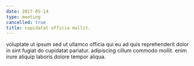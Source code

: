 ```yaml
---
date: 2017-05-14
type: meeting
cancelled: true
title: cupidatat officia mollit.
---
```

voluptate ut ipsum sed ut ullamco officia qui eu ad quis reprehenderit dolor in sint fugiat do cupidatat pariatur. adipiscing cillum commodo mollit. enim irure aliquip laboris dolore tempor aliqua.